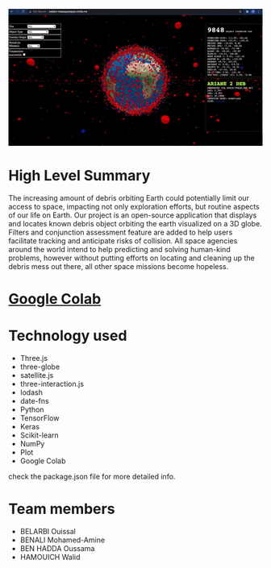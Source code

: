 ![Intro](intro.gif)
# High Level Summary 
The increasing amount of debris orbiting Earth could potentially limit our access to space, impacting not only exploration efforts, but routine aspects of our life on Earth. Our project is an open-source application that displays and locates known debris object orbiting the earth visualized on a 3D globe. Filters and conjunction assessment feature are added to help users facilitate tracking and anticipate risks of collision. All space agencies around the world intend to help predicting and solving human-kind problems, however without putting efforts on locating and cleaning up the debris mess out there, all other space missions become hopeless.

# [Google Colab][google-colab]


# Technology used
 - Three.js
 - three-globe
 - satellite.js
 - three-interaction.js
 - lodash
 - date-fns
 - Python
 - TensorFlow
 - Keras
 - Scikit-learn
 - NumPy
 - Plot
 - Google Colab

check the package.json file for more detailed info.

# Team members
 - BELARBI Ouissal
 - BENALI Mohamed-Amine
 - BEN HADDA Oussama
 - HAMOUICH Walid

[google-colab]: https://colab.research.google.com/drive/1_og-Ao76_lQIOc-RIPByc4N8szm-tgh0?usp=sharing
